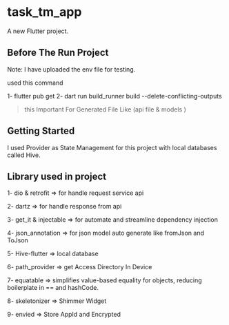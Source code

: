# task_tm_app

A new Flutter project.
## Before The Run Project

Note: I have uploaded the env file for testing.

used this command

1- flutter pub get 
2- dart run build_runner build --delete-conflicting-outputs 
   > this Important For Generated File Like (api file & models )

## Getting Started

I used Provider as State Management for this project with local databases called Hive.


## Library used in project


1- dio & retrofit => for handle request service api 

2- dartz => for handle response from api 

3- get_it & injectable => for automate and streamline dependency injection

4- json_annotation => for json model auto generate like fromJson and ToJson

5- Hive-flutter => local database

6- path_provider => get Access Directory In Device

7- equatable => simplifies value-based equality for objects, reducing boilerplate in == and hashCode.

8- skeletonizer => Shimmer Widget

9- envied => Store AppId and Encrypted


